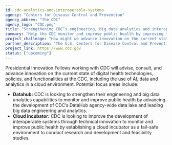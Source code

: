 ```yaml
---
id: cdc-analytics-and-interoperable-systems
agency: "Centers for Disease Control and Prevention"
agency_abbrev: "The CDC"
agency_logo: "CDC.png"
title: "Strengthening CDC’s engineering, big data analytics and interoperable systems."
summary: "Help the CDC monitor and improve public health by improving their data, technical innovation and cloud capabilities."
project_challenge: "How might we advance innovation on the current state of digital health technologies, policies, and functionalities across the public health ecosystem to improve health outcomes?"
partner_description: "The U.S. Centers for Disease Control and Prevention (CDC), within the Department of Health and Human Services, is the national public health agency of the United States. CDC works 24/7 to protect America from health, safety and security threats, both foreign and in the U.S. Whether diseases start at home or abroad, are chronic or acute, curable or preventable, human error or deliberate attack, CDC fights disease and supports communities and citizens to do the same."
project_link: https://www.cdc.gov
status: ["upcoming"]
---
```

Presidential Innovation Fellows working with CDC will advise, consult, and advance innovation on the current state of digital health technologies, policies, and functionalities at the CDC, including the use of AI, data and analytics in a cloud environment. Potential focus areas include:
<ul>
<li><strong>Datahub:</strong> CDC is looking to strengthen their engineering and big data analytics capabilities to monitor and improve public health by advancing the development of CDC’s DataHub agency-wide data lake and leading big data engineering and analytics.</li>
<li><strong>Cloud incubator:</strong> CDC is looking to improve the development of interoperable systems through technical innovation to monitor and improve public health by establishing a cloud incubator as a fail-safe environment to conduct research and development and feasibility studies.</li>
</ul>
